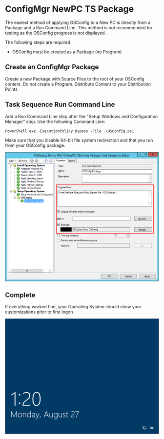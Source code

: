 # ConfigMgr NewPC TS Package

The easiest method of applying OSConfig to a New PC is directly from a Package and a Run Command Line.  This method is not recommended for testing as the OSConfig progress is not displayed.

The following steps are required

* OSConfig must be created as a Package \(no Program\)

## Create an ConfigMgr Package

Create a new Package with Source Files to the root of your OSConfig content.  Do not create a Program.  Distribute Content to your Distribution Points

## Task Sequence Run Command Line

Add a Run Command Line step after the "Setup Windows and Configuration Manager" step.  Use the following Command Line:

```text
PowerShell.exe -ExecutionPolicy Bypass -File .\OSConfig.ps1
```

Make sure that you disable 64-bit file system redirection and that you run from your OSConfig package.

![](../../.gitbook/assets/2018-08-27_14-39-12.png)

## Complete

If everything worked fine, your Operating System should show your customizations prior to first logon

![](../../.gitbook/assets/2018-08-27_13-20-06.png)



